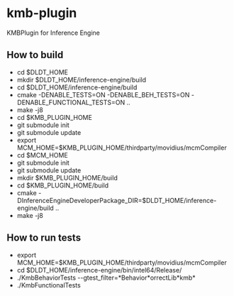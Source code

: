 # kmb-plugin

KMBPlugin for Inference Engine


## How to build
* cd $DLDT_HOME
* mkdir $DLDT_HOME/inference-engine/build
* cd $DLDT_HOME/inference-engine/build
* cmake -DENABLE_TESTS=ON -DENABLE_BEH_TESTS=ON -DENABLE_FUNCTIONAL_TESTS=ON ..
* make -j8
* cd $KMB_PLUGIN_HOME
* git submodule init
* git submodule update
* export MCM_HOME=$KMB_PLUGIN_HOME/thirdparty/movidius/mcmCompiler
* cd $MCM_HOME
* git submodule init
* git submodule update
* mkdir $KMB_PLUGIN_HOME/build
* cd $KMB_PLUGIN_HOME/build
* cmake -DInferenceEngineDeveloperPackage_DIR=$DLDT_HOME/inference-engine/build ..
* make -j8

## How to run tests
* export MCM_HOME=$KMB_PLUGIN_HOME/thirdparty/movidius/mcmCompiler
* cd $DLDT_HOME/inference-engine/bin/intel64/Release/
* ./KmbBehaviorTests --gtest_filter=\*Behavior\*orrectLib\*kmb\*
* ./KmbFunctionalTests
